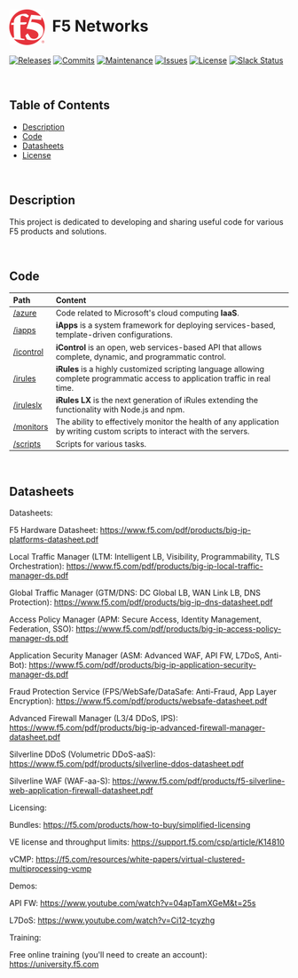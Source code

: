 # <img align="center" src="f5.svg" height="64">&nbsp;&nbsp;F5 Networks
[![Releases](https://img.shields.io/github/release/ArtiomL/f5networks.svg)](https://github.com/ArtiomL/f5networks/releases)
[![Commits](https://img.shields.io/github/commits-since/ArtiomL/f5networks/v1.0.2.svg?label=commits%20since)](https://github.com/ArtiomL/f5networks/commits/master)
[![Maintenance](https://img.shields.io/maintenance/yes/2018.svg)](https://github.com/ArtiomL/f5networks/graphs/code-frequency)
[![Issues](https://img.shields.io/github/issues/ArtiomL/f5networks.svg)](https://github.com/ArtiomL/f5networks/issues)
[![License](https://img.shields.io/badge/license-MIT-blue.svg)](/LICENSE)
[![Slack Status](https://f5cloudsolutions.herokuapp.com/badge.svg)](https://f5cloudsolutions.herokuapp.com)

&nbsp;&nbsp;

## Table of Contents
- [Description](#description)
- [Code](#code)
- [Datasheets](#datasheets)
- [License](LICENSE)

&nbsp;&nbsp;

## Description

This project is dedicated to developing and sharing useful code for various F5 products and solutions.

&nbsp;&nbsp;

## Code

| Path | Content |
| :--------- |:--------------- |
| [/azure](/azure) | Code related to Microsoft's cloud computing **IaaS**. |
| [/iapps](/iapps) | **iApps** is a system framework for deploying services-based, template-driven configurations. |
| [/icontrol](/icontrol) | **iControl** is an open, web services-based API that allows complete, dynamic, and programmatic control. |
| [/irules](/irules) | **iRules** is a highly customized scripting language allowing complete programmatic access to application traffic in real time. |
| [/iruleslx](/iruleslx) | **iRules LX** is the next generation of iRules extending the functionality with Node.js and npm. |
| [/monitors](/monitors) | The ability to effectively monitor the health of any application by writing custom scripts to interact with the servers. |
| [/scripts](/scripts) | Scripts for various tasks. |

&nbsp;&nbsp;

## Datasheets


Datasheets:
 
F5 Hardware Datasheet:
https://www.f5.com/pdf/products/big-ip-platforms-datasheet.pdf
 
Local Traffic Manager (LTM: Intelligent LB, Visibility, Programmability, TLS Orchestration):
https://www.f5.com/pdf/products/big-ip-local-traffic-manager-ds.pdf
 
Global Traffic Manager (GTM/DNS: DC Global LB, WAN Link LB, DNS Protection):
https://www.f5.com/pdf/products/big-ip-dns-datasheet.pdf
 
Access Policy Manager (APM: Secure Access, Identity Management, Federation, SSO):
https://www.f5.com/pdf/products/big-ip-access-policy-manager-ds.pdf
 
Application Security Manager (ASM: Advanced WAF, API FW, L7DoS, Anti-Bot):
https://www.f5.com/pdf/products/big-ip-application-security-manager-ds.pdf
 
Fraud Protection Service (FPS/WebSafe/DataSafe: Anti-Fraud, App Layer Encryption):
https://www.f5.com/pdf/products/websafe-datasheet.pdf
 
Advanced Firewall Manager (L3/4 DDoS, IPS):
https://www.f5.com/pdf/products/big-ip-advanced-firewall-manager-datasheet.pdf
 
Silverline DDoS (Volumetric DDoS-aaS):
https://www.f5.com/pdf/products/silverline-ddos-datasheet.pdf
 
Silverline WAF (WAF-aa-S):
https://www.f5.com/pdf/products/f5-silverline-web-application-firewall-datasheet.pdf
 
Licensing:
 
Bundles:
https://f5.com/products/how-to-buy/simplified-licensing
 
VE license and throughput limits:
https://support.f5.com/csp/article/K14810
 
vCMP:
https://f5.com/resources/white-papers/virtual-clustered-multiprocessing-vcmp
 
Demos:
 
API FW:
https://www.youtube.com/watch?v=04apTamXGeM&t=25s
 
L7DoS:
https://www.youtube.com/watch?v=Ci12-tcyzhg
 
 
Training:
 
Free online training (you'll need to create an account):
https://university.f5.com
 
 
